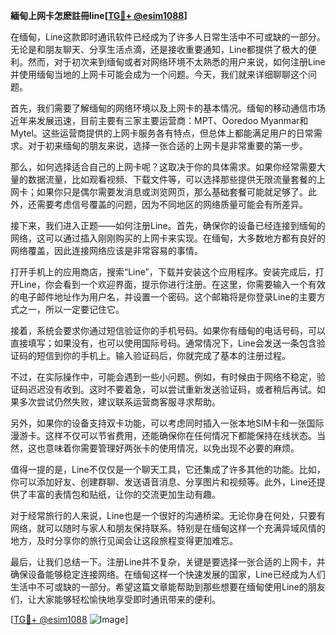 **緬甸上网卡怎麽註冊line[[TG💪+ @esim1088](https://t.me/s/esim1088)]**

在缅甸，Line这款即时通讯软件已经成为了许多人日常生活中不可或缺的一部分。无论是和朋友聊天、分享生活点滴，还是接收重要通知，Line都提供了极大的便利。然而，对于初次来到缅甸或者对网络环境不太熟悉的用户来说，如何注册Line并使用缅甸当地的上网卡可能会成为一个问题。今天，我们就来详细聊聊这个问题。

首先，我们需要了解缅甸的网络环境以及上网卡的基本情况。缅甸的移动通信市场近年来发展迅速，目前主要有三家主要运营商：MPT、Ooredoo Myanmar和Mytel。这些运营商提供的上网卡服务各有特点，但总体上都能满足用户的日常需求。对于初来缅甸的朋友来说，选择一张合适的上网卡是非常重要的第一步。

那么，如何选择适合自己的上网卡呢？这取决于你的具体需求。如果你经常需要大量的数据流量，比如观看视频、下载文件等，可以选择那些提供无限流量套餐的上网卡；如果你只是偶尔需要发消息或浏览网页，那么基础套餐可能就足够了。此外，还需要考虑信号覆盖的问题，因为不同地区的网络质量可能会有所差异。

接下来，我们进入正题——如何注册Line。首先，确保你的设备已经连接到缅甸的网络，这可以通过插入刚刚购买的上网卡来实现。在缅甸，大多数地方都有良好的网络覆盖，因此连接网络应该是非常容易的事情。

打开手机上的应用商店，搜索“Line”，下载并安装这个应用程序。安装完成后，打开Line，你会看到一个欢迎界面，提示你进行注册。在这里，你需要输入一个有效的电子邮件地址作为用户名，并设置一个密码。这个邮箱将是你登录Line的主要方式之一，所以一定要记住它。

接着，系统会要求你通过短信验证你的手机号码。如果你有缅甸的电话号码，可以直接填写；如果没有，也可以使用国际号码。通常情况下，Line会发送一条包含验证码的短信到你的手机上。输入验证码后，你就完成了基本的注册过程。

不过，在实际操作中，可能会遇到一些小问题。例如，有时候由于网络不稳定，验证码迟迟没有收到。这时不要着急，可以尝试重新发送验证码，或者稍后再试。如果多次尝试仍然失败，建议联系运营商客服寻求帮助。

另外，如果你的设备支持双卡功能，可以考虑同时插入一张本地SIM卡和一张国际漫游卡。这样不仅可以节省费用，还能确保你在任何情况下都能保持在线状态。当然，这也意味着你需要管理好两张卡的使用情况，以免出现不必要的麻烦。

值得一提的是，Line不仅仅是一个聊天工具，它还集成了许多其他的功能。比如，你可以添加好友、创建群聊、发送语音消息、分享图片和视频等。此外，Line还提供了丰富的表情包和贴纸，让你的交流更加生动有趣。

对于经常旅行的人来说，Line也是一个很好的沟通桥梁。无论你身在何处，只要有网络，就可以随时与家人和朋友保持联系。特别是在缅甸这样一个充满异域风情的地方，及时分享你的旅行见闻会让这段旅程变得更加难忘。

最后，让我们总结一下。注册Line并不复杂，关键是要选择一张合适的上网卡，并确保设备能够稳定连接网络。在缅甸这样一个快速发展的国家，Line已经成为人们生活中不可或缺的一部分。希望这篇文章能帮助到那些想要在缅甸使用Line的朋友们，让大家能够轻松愉快地享受即时通讯带来的便利。

[[TG💪+ @esim1088](https://t.me/s/esim1088) ![Image](https://i.postimg.cc/4NQfJmqS/Snipaste-2025-05-13-00-14-12.png)]